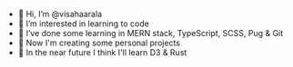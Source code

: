 - 👋 Hi, I’m @visahaarala
- 💞️ I’m interested in learning to code
- 👀 I’ve done some learning in MERN stack, TypeScript, SCSS, Pug & Git
- 🌱 Now I'm creating some personal projects
- 🚜 In the near future I think I'll learn D3 & Rust
